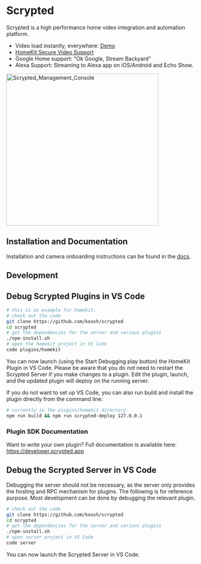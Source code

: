# Scrypted

Scrypted is a high performance home video integration and automation platform.
 * Video load instantly, everywhere: [Demo](https://www.reddit.com/r/homebridge/comments/r34k6b/if_youre_using_homebridge_for_cameras_ditch_it/)
 * [HomeKit Secure Video Support](https://github.com/koush/scrypted/wiki/HomeKit-Secure-Video-Setup)
 * Google Home support: "Ok Google, Stream Backyard"
 * Alexa Support: Streaming to Alexa app on iOS/Android and Echo Show.

<img width="400" alt="Scrypted_Management_Console" src="https://user-images.githubusercontent.com/73924/185666320-ae972867-6c2c-488a-8413-fd8a215e9fee.png">

## Installation and Documentation

Installation and camera onboarding instructions can be found in the [docs](https://docs.scrypted.app).

## Development

## Debug Scrypted Plugins in VS Code

```sh
# this is an example for homekit.
# check out the code
git clone https://github.com/koush/scrypted
cd scrypted
# get the dependencies for the server and various plugins
./npm-install.sh
# open the homekit project in VS Code
code plugins/homekit
```

You can now launch (using the Start Debugging play button) the HomeKit Plugin in VS Code. Please be aware that you do *not* need to restart the Scrypted Server if you make changes to a plugin. Edit the plugin, launch, and the updated plugin will deploy on the running server.

If you do not want to set up VS Code, you can also run build and install the plugin directly from the command line:

```sh
# currently in the plugins/homekit directory.
npm run build && npm run scrypted-deploy 127.0.0.1
```

### Plugin SDK Documentation

Want to write your own plugin? Full documentation is available here: https://developer.scrypted.app


## Debug the Scrypted Server in VS Code

Debugging the server should not be necessary, as the server only provides the hosting and RPC mechanism for plugins. The following is for reference purpose. Most development can be done by debugging the relevant plugin.

```sh
# check out the code
git clone https://github.com/koush/scrypted
cd scrypted
# get the dependencies for the server and various plugins
./npm-install.sh
# open server project in VS Code
code server
```

You can now launch the Scrypted Server in VS Code.
